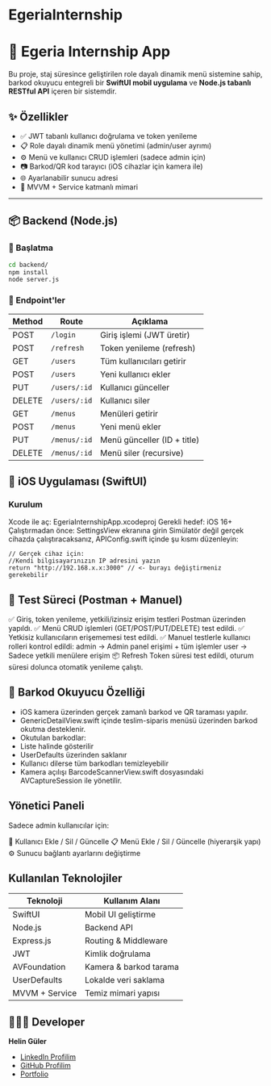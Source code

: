 # EgeriaInternship

# 📱 Egeria Internship App
Bu proje, staj süresince geliştirilen role dayalı dinamik menü sistemine sahip, barkod okuyucu entegreli bir **SwiftUI mobil uygulama** ve **Node.js tabanlı RESTful API** içeren bir sistemdir.

## ✨ Özellikler

- ✅ JWT tabanlı kullanıcı doğrulama ve token yenileme
- 📋 Role dayalı dinamik menü yönetimi (admin/user ayrımı)
- ⚙️ Menü ve kullanıcı CRUD işlemleri (sadece admin için)
- 📷 Barkod/QR kod tarayıcı (iOS cihazlar için kamera ile)
- 🌐 Ayarlanabilir sunucu adresi
- 🧠 MVVM + Service katmanlı mimari

---

## 📦 Backend (Node.js)

### 🔗 Başlatma
```bash
cd backend/
npm install
node server.js
```

### 📂 Endpoint'ler

| Method | Route        | Açıklama                    |
| ------ | ------------ | --------------------------- |
| POST   | `/login`     | Giriş işlemi (JWT üretir)   |
| POST   | `/refresh`   | Token yenileme (refresh)    |
| GET    | `/users`     | Tüm kullanıcıları getirir   |
| POST   | `/users`     | Yeni kullanıcı ekler        |
| PUT    | `/users/:id` | Kullanıcı günceller         |
| DELETE | `/users/:id` | Kullanıcı siler             |
| GET    | `/menus`     | Menüleri getirir            |
| POST   | `/menus`     | Yeni menü ekler             |
| PUT    | `/menus/:id` | Menü günceller (ID + title) |
| DELETE | `/menus/:id` | Menü siler (recursive)      |

 ## 📲 iOS Uygulaması (SwiftUI)
 
###  Kurulum
Xcode ile aç: EgeriaInternshipApp.xcodeproj
Gerekli hedef: iOS 16+
Çalıştırmadan önce: SettingsView ekranına girin
Simülatör değil gerçek cihazda çalıştıracaksanız, APIConfig.swift içinde şu kısmı düzenleyin:
```
// Gerçek cihaz için:
//Kendi bilgisayarınızın IP adresini yazın
return "http://192.168.x.x:3000" // <- burayı değiştirmeniz gerekebilir
```

## 🧪 Test Süreci (Postman + Manuel)

✅ Giriş, token yenileme, yetkili/izinsiz erişim testleri Postman üzerinden yapıldı.
✅ Menü CRUD işlemleri (GET/POST/PUT/DELETE) test edildi.
✅ Yetkisiz kullanıcıların erişememesi test edildi.
✅ Manuel testlerle kullanıcı rolleri kontrol edildi:
admin → Admin panel erişimi + tüm işlemler
user → Sadece yetkili menülere erişim
📦 Refresh Token süresi test edildi, oturum süresi dolunca otomatik yenileme çalıştı.

## 📸 Barkod Okuyucu Özelliği
- iOS kamera üzerinden gerçek zamanlı barkod ve QR taraması yapılır.
- GenericDetailView.swift içinde teslim-siparis menüsü üzerinden barkod okutma desteklenir.
- Okutulan barkodlar:
- Liste halinde gösterilir
- UserDefaults üzerinden saklanır
- Kullanıcı dilerse tüm barkodları temizleyebilir
- Kamera açılışı BarcodeScannerView.swift dosyasındaki AVCaptureSession ile yönetilir.

## Yönetici Paneli

Sadece admin kullanıcılar için:

👥 Kullanıcı Ekle / Sil / Güncelle
📋 Menü Ekle / Sil / Güncelle (hiyerarşik yapı)
⚙️ Sunucu bağlantı ayarlarını değiştirme

## Kullanılan Teknolojiler
| Teknoloji      | Kullanım Alanı         |
| -------------- | ---------------------- |
| SwiftUI        | Mobil UI geliştirme    |
| Node.js        | Backend API            |
| Express.js     | Routing & Middleware   |
| JWT            | Kimlik doğrulama       |
| AVFoundation   | Kamera & barkod tarama |
| UserDefaults   | Lokalde veri saklama   |
| MVVM + Service | Temiz mimari yapısı    |


## 👩🏻‍💻 Developer

**Helin Güler**  
- [LinkedIn Profilim](https://www.linkedin.com/in/helin-guler)  
- [GitHub Profilim](https://github.com/helinguler)
- [Portfolio]([https://github.com/helinguler](https://helinguler.github.io))
